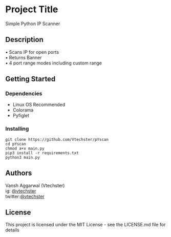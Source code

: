 # Project Title
Simple Python IP Scanner
## Description
• Scans IP for open ports<br>
• Returns Banner<br>
• 4 port range modes including custom range<br>
## Getting Started
### Dependencies
* Linux OS Recommended
* Colorama
* Pyfiglet
### Installing
```
git clone https://github.com/Vtechster/pYscan
cd pYscan
chmod a+x main.py
pip3 install -r requirements.txt
python3 main.py
```
## Authors
Vansh Aggarwal (Vtechster) <br>
ig: [@vtechster](https://www.instagram.com/vtechster)<br>
twitter:[@vtechster](https://twitter.com/vtechster)
## License
This project is licensed under the MIT License - see the LICENSE.md file for details
